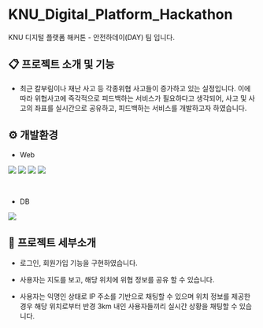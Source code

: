 # KNU_Digital_Platform_Hackathon
KNU 디지털 플랫폼 해커톤 - 안전하데이(DAY) 팀 입니다.

## 📋 프로젝트 소개 및 기능
- 최근 칼부림이나 재난 사고 등 각종위협 사고들이 증가하고 있는 실정입니다. 이에 따라 위협사고에 즉각적으로 피드백하는 서비스가 필요하다고 생각되어, 사고 및 사고의 좌표를 실시간으로 공유하고, 피드백하는 서비스를 개발하고자 하였습니다.


## ⚙ 개발환경

- Web

<img src="https://img.shields.io/badge/HTML5-123452?style=for-the-badge&logo=HTML5&logoColor=white"> <img src="https://img.shields.io/badge/CSS3-EC407A?style=for-the-badge&logo=CSS3&logoColor=white"> <img src="https://img.shields.io/badge/JAVASCRIPT-EC47A?style=for-the-badge&logo=JAVASCRIPT&logoColor=white"> <img src="https://img.shields.io/badge/flask-570679?style=for-the-badge&logo=flask&logoColor=white"> 

<br>

- DB

<img src="https://img.shields.io/badge/MariaDB-003545?style=for-the-badge&logo=MariaDB&logoColor=white"> 


## 📌 프로젝트 세부소개

- 로그인, 회원가입 기능을 구현하였습니다.


- 사용자는 지도를 보고, 해당 위치에 위협 정보를 공유 할 수 있습니다.


- 사용자는 익명인 상태로 IP 주소를 기반으로 채팅할 수 있으며 위치 정보를 제공한 경우 해당 위치로부터 반경 3km 내인 사용자들끼리 실시간 상황을 채팅할 수 있습니다.

